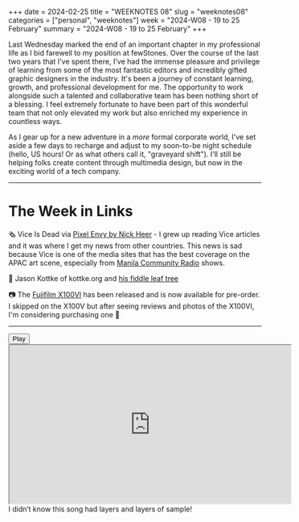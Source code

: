 +++
date = 2024-02-25
title = "WEEKNOTES 08"
slug = "weeknotes08"
categories = ["personal", "weeknotes"]
week = "2024-W08 - 19 to 25 February"
summary = "2024-W08 - 19 to 25 February"
+++

Last Wednesday marked the end of an important chapter in my professional life as I bid farewell to my position at fewStones. Over the course of the last two years that I've spent there, I've had the immense pleasure and privilege of learning from some of the most fantastic editors and incredibly gifted graphic designers in the industry. It's been a journey of constant learning, growth, and professional development for me. The opportunity to work alongside such a talented and collaborative team has been nothing short of a blessing. I feel extremely fortunate to have been part of this wonderful team that not only elevated my work but also enriched my experience in countless ways.

As I gear up for a new adventure in a *more* formal corporate world, I've set aside a few days to recharge and adjust to my soon-to-be night schedule (hello, US hours! Or as what others call it, "graveyard shift"). I'll still be helping folks create content through multimedia design, but now in the exciting world of a tech company.

---

# The Week in Links

🗞️ Vice Is Dead via [Pixel Envy by Nick Heer](https://pxlnv.com/linklog/vice-is-dead/) - I grew up reading Vice articles and it was where I get my news from other countries. This news is sad because Vice is one of the media sites that has the best coverage on the APAC art scene, especially from [Manila Community Radio](https://www.vice.com/en/article/epvdnw/manila-community-station-radio-music) shows.

👑 Jason Kottke of kottke.org and [his fiddle leaf tree](https://kottke.org/24/02/hows-it-going-today)

📷 The [Fujifilm X100VI](https://fujifilm-x.com/global/products/cameras/x100vi/) has been released and is now available for pre-order. I skipped on the X100V but after seeing reviews and photos of the X100VI, I'm considering purchasing one 👀

---

<lite-youtube videoid="ugMk_tpVWu8" style="background-image: url(&quot;https://i.ytimg.com/vi/ugMk_tpVWu8/hqdefault.jpg&quot;);" class="lyt-activated"><button type="button" class="lty-playbtn"><span class="lyt-visually-hidden">Play</span></button><iframe width="560" height="315" title="Play" allow="accelerometer; autoplay; encrypted-media; gyroscope; picture-in-picture" allowfullscreen="" src="https://www.youtube-nocookie.com/embed/ugMk_tpVWu8?autoplay"></iframe></lite-youtube>
I didn’t know this song had layers and layers of sample!